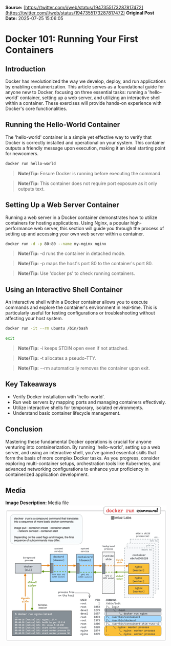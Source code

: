 **Source:** [https://twitter.com/i/web/status/1947355173287817472](https://twitter.com/i/web/status/1947355173287817472)
**Original Post Date:** 2025-07-25 15:06:05

# Docker 101: Running Your First Containers

## Introduction
Docker has revolutionized the way we develop, deploy, and run applications by enabling containerization. This article serves as a foundational guide for anyone new to Docker, focusing on three essential tasks: running a 'hello-world' container, setting up a web server, and utilizing an interactive shell within a container. These exercises will provide hands-on experience with Docker's core functionalities.

## Running the Hello-World Container

The 'hello-world' container is a simple yet effective way to verify that Docker is correctly installed and operational on your system. This container outputs a friendly message upon execution, making it an ideal starting point for newcomers.

```bash
docker run hello-world
```

> **Note/Tip:** Ensure Docker is running before executing the command.

> **Note/Tip:** This container does not require port exposure as it only outputs text.

## Setting Up a Web Server Container

Running a web server in a Docker container demonstrates how to utilize containers for hosting applications. Using Nginx, a popular high-performance web server, this section will guide you through the process of setting up and accessing your own web server within a container.

```bash
docker run -d -p 80:80 --name my-nginx nginx
```

> **Note/Tip:** -d runs the container in detached mode.

> **Note/Tip:** -p maps the host's port 80 to the container's port 80.

> **Note/Tip:** Use 'docker ps' to check running containers.

## Using an Interactive Shell Container

An interactive shell within a Docker container allows you to execute commands and explore the container's environment in real-time. This is particularly useful for testing configurations or troubleshooting without affecting your host system.

```bash
docker run -it --rm ubuntu /bin/bash
```

```bash
exit
```

> **Note/Tip:** -i keeps STDIN open even if not attached.

> **Note/Tip:** -t allocates a pseudo-TTY.

> **Note/Tip:** --rm automatically removes the container upon exit.

## Key Takeaways

- Verify Docker installation with 'hello-world'.
- Run web servers by mapping ports and managing containers effectively.
- Utilize interactive shells for temporary, isolated environments.
- Understand basic container lifecycle management.

## Conclusion
Mastering these fundamental Docker operations is crucial for anyone venturing into containerization. By running 'hello-world', setting up a web server, and using an interactive shell, you've gained essential skills that form the basis of more complex Docker tasks. As you progress, consider exploring multi-container setups, orchestration tools like Kubernetes, and advanced networking configurations to enhance your proficiency in containerized application development.


## Media

**Image Description:** Media file
![Media file](./media/image_1.jpg)